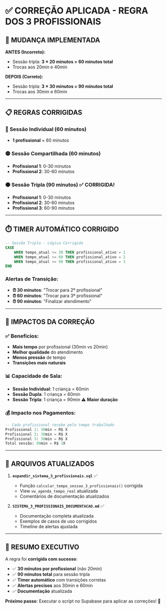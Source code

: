 # ✅ CORREÇÃO APLICADA - REGRA DOS 3 PROFISSIONAIS

## 🎯 **MUDANÇA IMPLEMENTADA**

**ANTES (Incorreto):**
- Sessão tripla: **3 × 20 minutos = 60 minutos total**
- Trocas aos 20min e 40min

**DEPOIS (Correto):**  
- Sessão tripla: **3 × 30 minutos = 90 minutos total**
- Trocas aos 30min e 60min

---

## 📋 **REGRAS CORRIGIDAS**

### **🔵 Sessão Individual (60 minutos)**
- **1 profissional** × 60 minutos

### **🟡 Sessão Compartilhada (60 minutos)**  
- **Profissional 1**: 0-30 minutos
- **Profissional 2**: 30-60 minutos

### **🟠 Sessão Tripla (90 minutos)** ✅ **CORRIGIDA!**
- **Profissional 1**: 0-30 minutos
- **Profissional 2**: 30-60 minutos  
- **Profissional 3**: 60-90 minutos

---

## ⏱️ **TIMER AUTOMÁTICO CORRIGIDO**

```sql
-- Sessão Tripla - Lógica Corrigida
CASE 
    WHEN tempo_atual <= 30 THEN profissional_ativo = 1
    WHEN tempo_atual <= 60 THEN profissional_ativo = 2  
    WHEN tempo_atual <= 90 THEN profissional_ativo = 3
END
```

### **Alertas de Transição:**
- **⏰ 30 minutos**: "Trocar para 2º profissional"
- **⏰ 60 minutos**: "Trocar para 3º profissional"  
- **⏰ 90 minutos**: "Finalizar atendimento"

---

## 🚨 **IMPACTOS DA CORREÇÃO**

### **✅ Benefícios:**
- **Mais tempo** por profissional (30min vs 20min)
- **Melhor qualidade** do atendimento
- **Menos pressão** de tempo
- **Transições mais naturais**

### **📊 Capacidade de Sala:**
- **Sessão Individual**: 1 criança = 60min
- **Sessão Dupla**: 1 criança = 60min  
- **Sessão Tripla**: 1 criança = 90min ⚠️ **Maior duração**

### **💰 Impacto nos Pagamentos:**
```sql
-- Cada profissional recebe pelo tempo trabalhado
Profissional 1: 30min = R$ X
Profissional 2: 30min = R$ X  
Profissional 3: 30min = R$ X
Total sessão: 90min = R$ 3X
```

---

## 📝 **ARQUIVOS ATUALIZADOS**

1. **`expandir_sistema_3_profissionais.sql`** ✅
   - Função `calcular_tempo_sessao_3_profissionais()` corrigida
   - View `vw_agenda_tempo_real` atualizada
   - Comentários de documentação atualizados

2. **`SISTEMA_3_PROFISSIONAIS_DOCUMENTACAO.md`** ✅
   - Documentação completa atualizada
   - Exemplos de casos de uso corrigidos
   - Timeline de alertas ajustada

---

## 🎯 **RESUMO EXECUTIVO**

A regra foi **corrigida com sucesso**:

- ✅ **30 minutos por profissional** (não 20min)
- ✅ **90 minutos total** para sessão tripla  
- ✅ **Timer automático** com transições corretas
- ✅ **Alertas precisos** aos 30min e 60min
- ✅ **Documentação** atualizada

**Próximo passo**: Executar o script no Supabase para aplicar as correções! 🚀
